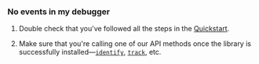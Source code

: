 ### No events in my debugger

1. Double check that you've followed all the steps in the [Quickstart](quickstart/#getting-started).

2. Make sure that you're calling one of our API methods once the library is successfully installed—[`identify`](#identify), [`track`](#track), etc.
